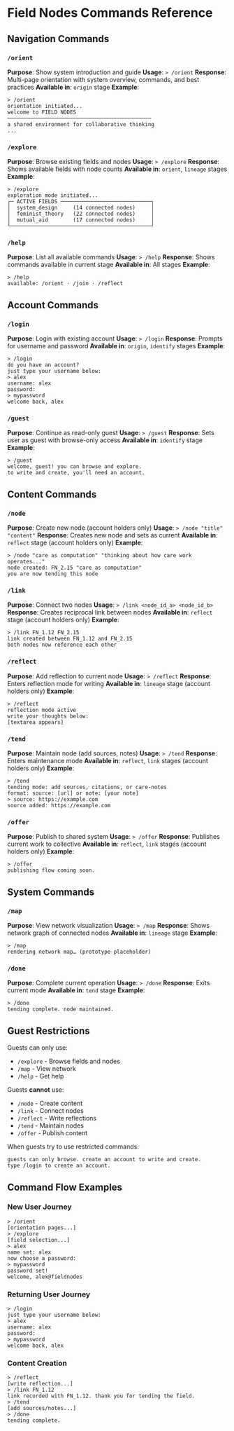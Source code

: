 # Field Nodes Commands Reference

## Navigation Commands

### `/orient`
**Purpose**: Show system introduction and guide
**Usage**: `> /orient`
**Response**: Multi-page orientation with system overview, commands, and best practices
**Available in**: `origin` stage
**Example**:
```
> /orient
orientation initiated...
welcome to FIELD NODES
──────────────────────────────────────────────
a shared environment for collaborative thinking
...
```

### `/explore`
**Purpose**: Browse existing fields and nodes
**Usage**: `> /explore`
**Response**: Shows available fields with node counts
**Available in**: `orient`, `lineage` stages
**Example**:
```
> /explore
exploration mode initiated...
┌─ ACTIVE FIELDS ─────────────────────────────┐
│  system_design     (14 connected nodes)     │
│  feminist_theory   (22 connected nodes)     │
│  mutual_aid        (17 connected nodes)     │
└─────────────────────────────────────────────┘
```

### `/help`
**Purpose**: List all available commands
**Usage**: `> /help`
**Response**: Shows commands available in current stage
**Available in**: All stages
**Example**:
```
> /help
available: /orient · /join · /reflect
```

## Account Commands

### `/login`
**Purpose**: Login with existing account
**Usage**: `> /login`
**Response**: Prompts for username and password
**Available in**: `origin`, `identify` stages
**Example**:
```
> /login
do you have an account?
just type your username below:
> alex
username: alex
password:
> mypassword
welcome back, alex
```

### `/guest`
**Purpose**: Continue as read-only guest
**Usage**: `> /guest`
**Response**: Sets user as guest with browse-only access
**Available in**: `identify` stage
**Example**:
```
> /guest
welcome, guest! you can browse and explore.
to write and create, you'll need an account.
```

## Content Commands

### `/node`
**Purpose**: Create new node (account holders only)
**Usage**: `> /node "title" "content"`
**Response**: Creates new node and sets as current
**Available in**: `reflect` stage (account holders only)
**Example**:
```
> /node "care as computation" "thinking about how care work operates..."
node created: FN_2.15 "care as computation"
you are now tending this node
```

### `/link`
**Purpose**: Connect two nodes
**Usage**: `> /link <node_id_a> <node_id_b>`
**Response**: Creates reciprocal link between nodes
**Available in**: `reflect` stage (account holders only)
**Example**:
```
> /link FN_1.12 FN_2.15
link created between FN_1.12 and FN_2.15
both nodes now reference each other
```

### `/reflect`
**Purpose**: Add reflection to current node
**Usage**: `> /reflect`
**Response**: Enters reflection mode for writing
**Available in**: `lineage` stage (account holders only)
**Example**:
```
> /reflect
reflection mode active
write your thoughts below:
[textarea appears]
```

### `/tend`
**Purpose**: Maintain node (add sources, notes)
**Usage**: `> /tend`
**Response**: Enters maintenance mode
**Available in**: `reflect`, `link` stages (account holders only)
**Example**:
```
> /tend
tending mode: add sources, citations, or care-notes
format: source: [url] or note: [your note]
> source: https://example.com
source added: https://example.com
```

### `/offer`
**Purpose**: Publish to shared system
**Usage**: `> /offer`
**Response**: Publishes current work to collective
**Available in**: `reflect`, `link` stages (account holders only)
**Example**:
```
> /offer
publishing flow coming soon.
```

## System Commands

### `/map`
**Purpose**: View network visualization
**Usage**: `> /map`
**Response**: Shows network graph of connected nodes
**Available in**: `lineage` stage
**Example**:
```
> /map
rendering network map… (prototype placeholder)
```

### `/done`
**Purpose**: Complete current operation
**Usage**: `> /done`
**Response**: Exits current mode
**Available in**: `tend` stage
**Example**:
```
> /done
tending complete. node maintained.
```

## Guest Restrictions

Guests can only use:
- `/explore` - Browse fields and nodes
- `/map` - View network
- `/help` - Get help

Guests **cannot** use:
- `/node` - Create content
- `/link` - Connect nodes
- `/reflect` - Write reflections
- `/tend` - Maintain nodes
- `/offer` - Publish content

When guests try to use restricted commands:
```
guests can only browse. create an account to write and create.
type /login to create an account.
```

## Command Flow Examples

### New User Journey
```
> /orient
[orientation pages...]
> /explore
[field selection...]
> alex
name set: alex
now choose a password:
> mypassword
password set!
welcome, alex@fieldnodes
```

### Returning User Journey
```
> /login
just type your username below:
> alex
username: alex
password:
> mypassword
welcome back, alex
```

### Content Creation
```
> /reflect
[write reflection...]
> /link FN_1.12
link recorded with FN_1.12. thank you for tending the field.
> /tend
[add sources/notes...]
> /done
tending complete.
```
